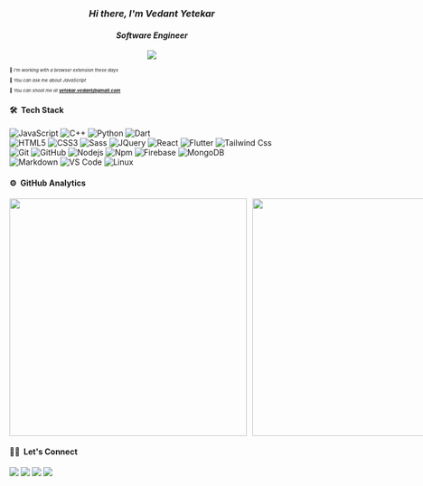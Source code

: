 <h3 align="center"><em>Hi there, I'm Vedant Yetekar</em></h3>
<h4 align="center"><em>Software Engineer</em></h4>
	
<p align="center">
  <img src="https://komarev.com/ghpvc/?username=vedantyetekar&color=blueviolet&style=flat">
</p>

<p style="font-size:8px;">🌱 <em>I'm working with a browser extension these days</em></p>
<p style="font-size:8px;">💬 <em>You can ask me about JavaScript</em></p>
<p style="font-size:8px;">📮 <em>You can shoot me at <strong><a href="mailto:yetekar.vedant@gmail.com">yetekar.vedant@gmail.com</a></strong></em></p>

#### 🛠 ****&nbsp;Tech Stack****
![JavaScript](https://img.shields.io/badge/-JavaScript-%23F7DF1C?style=for-the-badge&logo=javascript&logoColor=000000&labelColor=%23F7DF1C&color=%23FFCE5A)
![C++](https://img.shields.io/badge/C%2B%2B-00599C?style=for-the-badge&logo=c%2B%2B&logoColor=white)
![Python](http://img.shields.io/badge/-Python-3776AB?style=for-the-badge&logo=python&logoColor=ffffff)
![Dart](https://img.shields.io/badge/Dart-0175C2?style=for-the-badge&logo=dart&logoColor=white)
<br>
![HTML5](https://img.shields.io/badge/-HTML5-%23E44D27?style=for-the-badge&logo=html5&logoColor=ffffff)
![CSS3](https://img.shields.io/badge/-CSS3-%231572B6?style=for-the-badge&logo=css3)
![Sass](https://img.shields.io/badge/-Sass-%23CC6699?style=for-the-badge&logo=sass&logoColor=ffffff)
![JQuery](https://img.shields.io/badge/jQuery-0769AD?style=for-the-badge&logo=jquery&logoColor=white)
![React](https://img.shields.io/badge/-React-61DAFB?style=for-the-badge&logo=react&logoColor=ffffff)
![Flutter](https://img.shields.io/badge/Flutter-02569B?style=for-the-badge&logo=flutter&logoColor=white)
![Tailwind Css](https://img.shields.io/badge/Tailwind_CSS-38B2AC?style=for-the-badge&logo=tailwind-css&logoColor=white)
<br>
![Git](https://img.shields.io/badge/-Git-%23F05032?style=for-the-badge&logo=git&logoColor=%23ffffff)
![GitHub](https://img.shields.io/badge/-GitHub-181717?style=for-the-badge&logo=github)
![Nodejs](https://img.shields.io/badge/-Nodejs-339933?style=for-the-badge&logo=Node.js&logoColor=ffffff)
![Npm](https://img.shields.io/badge/-npm-CB3837?style=for-the-badge&logo=npm)
![Firebase](https://img.shields.io/badge/-Firebase-FFCA28?style=for-the-badge&logo=firebase&logoColor=ffffff)
![MongoDB](https://img.shields.io/badge/MongoDB-4EA94B?style=for-the-badge&logo=mongodb&logoColor=white)
<br>
![Markdown](https://img.shields.io/badge/Markdown-000000?style=for-the-badge&logo=markdown&logoColor=white)
![VS Code](http://img.shields.io/badge/-VS%20Code-007ACC?style=for-the-badge&logo=visual-studio-code&logoColor=ffffff)
![Linux](http://img.shields.io/badge/-Linux-0078D6?style=for-the-badge&logo=linux&logoColor=ffffff)
<br/>

#### ⚙️ ****&nbsp;GitHub Analytics****
<div style="display: flex; gap:10px; align-items: center; justify-content:space-evenly;">
	<img style="width:420px" src="https://github-readme-stats.vercel.app/api?username=vedantyetekar&theme=gotham&show_icons=true&hide_border=true&count_private=true"/>
	<img style="width:420px" src="https://github-readme-streak-stats.herokuapp.com/?user=vedantyetekar&theme=gotham&hide_border=true"/>
</div>

#### 🤝🏻 ****&nbsp;Let's Connect****
<p>
<a href="https://twitter.com/__vedant4"><img src="https://img.shields.io/badge/-@__vedant4-000000?style=flat&logo=x"/></a>
<a href="https://linkedin.com/in/vedantyetekar"><img src="https://img.shields.io/badge/-vedantyetekar-0077B5?style=flat&logo=Linkedin&logoColor=white"/></a>
<a href="mailto:yetekar.vedant@gmail.com"><img src="https://img.shields.io/badge/-yetekar.vedant@gmail.com-D14836?style=flat&logo=Gmail&logoColor=white"/></a>
<a href="https://leetcode.com/u/ved9"><img src="https://img.shields.io/badge/-ved9-282828?style=flat&logo=leetcode&logoColor=eff2f699"/></a>
</p>
